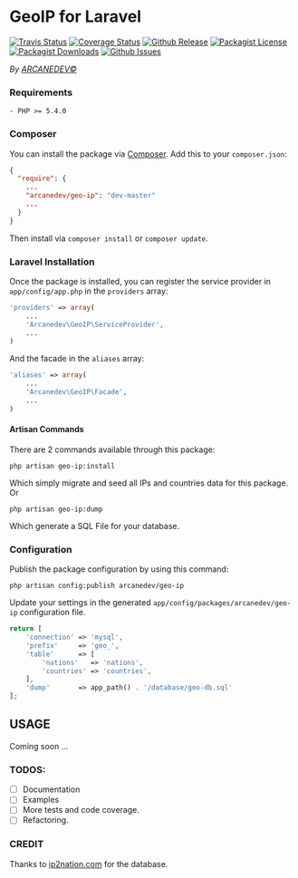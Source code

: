 GeoIP for Laravel
==============
[![Travis Status](http://img.shields.io/travis/ARCANEDEV/GeoIP.svg?style=flat-square)](https://travis-ci.org/ARCANEDEV/GeoIP)
[![Coverage Status](http://img.shields.io/coveralls/ARCANEDEV/GeoIP.svg?style=flat-square)](https://coveralls.io/r/ARCANEDEV/GeoIP?branch=master)
[![Github Release](http://img.shields.io/github/release/ARCANEDEV/GeoIP.svg?style=flat-square)](https://github.com/ARCANEDEV/GeoIP/releases)
[![Packagist License](http://img.shields.io/packagist/l/arcanedev/geo-ip.svg?style=flat-square)](https://github.com/ARCANEDEV/GeoIP/blob/master/LICENSE)
[![Packagist Downloads](https://img.shields.io/packagist/dt/arcanedev/geo-ip.svg?style=flat-square)](https://packagist.org/packages/arcanedev/geo-ip)
[![Github Issues](http://img.shields.io/github/issues/ARCANEDEV/GeoIP.svg?style=flat-square)](https://github.com/ARCANEDEV/GeoIP/issues)

*By [ARCANEDEV&copy;](http://www.arcanedev.net/)*

### Requirements
    
    - PHP >= 5.4.0
    
### Composer

You can install the package via [Composer](http://getcomposer.org/). Add this to your `composer.json`:

```json
{
  "require": {
    ...
    "arcanedev/geo-ip": "dev-master"
    ...
  }
}
```
    
Then install via `composer install` or `composer update`.

### Laravel Installation
Once the package is installed, you can register the service provider in `app/config/app.php` in the `providers` array:

```php
'providers' => array(
    ...
    'Arcanedev\GeoIP\ServiceProvider',
    ...
)
```

And the facade in the `aliases` array:

```php
'aliases' => array(
    ...
    'Arcanedev\GeoIP\Facade',
    ...
)
```

#### Artisan Commands
There are 2 commands available through this package:
```
php artisan geo-ip:install
```

Which simply migrate and seed all IPs and countries data for this package. Or

```
php artisan geo-ip:dump
```

Which generate a SQL File for your database.

### Configuration
Publish the package configuration by using this command:

```
php artisan config:publish arcanedev/geo-ip
```

Update your settings in the generated `app/config/packages/arcanedev/geo-ip` configuration file.

```php
return [
    'connection' => 'mysql',
    'prefix'     => 'geo_',
    'table'      => [
        'nations'   => 'nations',
        'countries' => 'countries',
    ],
    'dump'       => app_path() . '/database/geo-db.sql'
];
```

## USAGE
Coming soon ...

### TODOS:

  - [ ] Documentation
  - [ ] Examples
  - [ ] More tests and code coverage.
  - [ ] Refactoring.

### CREDIT

Thanks to [ip2nation.com](http://ip2nation.com/) for the database.
